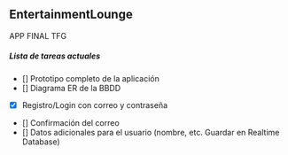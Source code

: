 ## EntertainmentLounge
APP FINAL TFG

##### Lista de tareas actuales
- [] Prototipo completo de la aplicación
- [] Diagrama ER de la BBDD
- [x] Registro/Login con correo y contraseña
- [] Confirmación del correo
- [] Datos adicionales para el usuario (nombre, etc. Guardar en Realtime Database)
